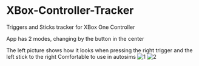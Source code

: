 # XBox-Controller-Tracker

Triggers and Sticks tracker for XBox One Controller

App has 2 modes, changing by the button in the center

The left picture shows how it looks when pressing the right trigger and the left stick to the right
Comfortable to use in autosims
![1](https://user-images.githubusercontent.com/90092786/209463781-ad7b857d-6c9a-49d3-80d6-d6ec35628722.PNG)
![2](https://user-images.githubusercontent.com/90092786/209463786-a94f5261-fbbd-48ee-8a34-e5c004ebbf66.PNG)
